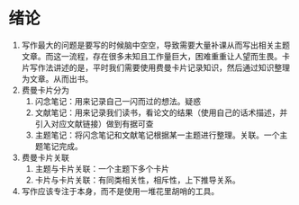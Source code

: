 # 绪论
1. 写作最大的问题是要写的时候脑中空空，导致需要大量补课从而写出相关主题文章。而这一流程，存在很多未知且工作量巨大，困难重重让人望而生畏。卡片写作法讲述的是，平时我们需要使用费曼卡片记录知识，然后通过知识整理为文章。从而出书。
2. 费曼卡片分为
   1. 闪念笔记：用来记录自己一闪而过的想法。疑惑
   2. 文献笔记：用来记录我们读书，看论文的结果（使用自己的话术描述，并引入对应文献链接）做到有据可查
   3. 主题笔记：将闪念笔记和文献笔记根据某一主题进行整理。关联。一个主题笔记完成。
3. 费曼卡片关联
   1. 主题与卡片关联：一个主题下多个卡片
   2. 卡片与卡片关联：有同类相关性，相斥性，上下推导关系。
4. 写作应该专注于本身，而不是使用一堆花里胡哨的工具。